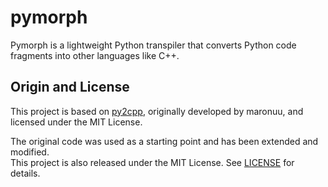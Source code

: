 # pymorph
Pymorph is a lightweight Python transpiler that converts Python code fragments into other languages like C++.


## Origin and License

This project is based on [py2cpp](https://github.com/maronuu/py2cpp/), originally developed by maronuu, and licensed under the MIT License.

The original code was used as a starting point and has been extended and modified.  
This project is also released under the MIT License. See [LICENSE](./LICENSE) for details.
